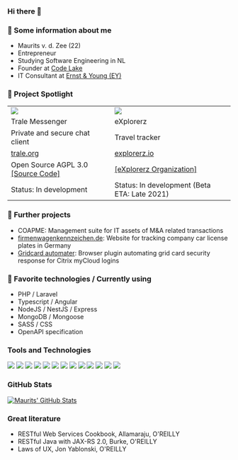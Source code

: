 ### Hi there 👋

### 🧍 Some information about me

- Maurits v. d. Zee (22)
- Entrepreneur
- Studying Software Engineering in NL
- Founder at [Code Lake](https://code-lake.com)
- IT Consultant at [Ernst & Young (EY)](https://ey.com)

### 🔭 Project Spotlight

<table style="border: none;">
    <tr>
        <td><img src="https://cdn.code-lake.com/github/trale.png"></td>
        <td><img src="https://cdn.code-lake.com/github/explorerz.png"></td>
    </tr>
    <tr>
        <td>Trale Messenger</td>
        <td>eXplorerz</td>
    </tr>
    <tr>
        <td>Private and secure chat client</td>
        <td>Travel tracker</td>
    </tr>
    <tr>
        <td><a href="https://trale.org">trale.org</a></td>
        <td><a href="https://explorerz.io">explorerz.io</a></td>
    </tr>
    <tr>
        <td>Open Source AGPL 3.0 <a href="https://github.com/trale-org">[Source Code]</a></td>
        <td><a href="https://github.com/explorerz-app">[eXplorerz Organization]</a></td>
    </tr>
    <tr>
        <td>Status: In development</td>
        <td>Status: In development (Beta ETA: Late 2021)</td>
    </tr>

</table>

### 🔭 Further projects

- COAPME: Management suite for IT assets of M&A related transactions
- [firmenwagenkennzeichen.de](https://firmenwagenkennzeichen.de): Website for tracking company car license plates in Germany
- [Gridcard automater](https://chrome.google.com/webstore/detail/gridcard-automater/cffjlgnkgncbjpnfkgcihodhojcgcfhe): Browser plugin automating grid card security response for Citrix myCloud logins

### 🌱 Favorite technologies / Currently using
- PHP / Laravel
- Typescript / Angular
- NodeJS / NestJS / Express
- MongoDB / Mongoose
- SASS / CSS
- OpenAPI specification

### Tools and Technologies

![](https://img.shields.io/badge/OS-Manjaro_Linux-informational?style=flat&logo=linux&logoColor=white&color=426ff5)
![](https://img.shields.io/badge/Editor-PHPStorm-informational?style=flat&logo=jetbrains&logoColor=white&color=426ff5)
![](https://img.shields.io/badge/Editor-IntelliJ_IDEA-informational?style=flat&logo=intellij-idea&logoColor=white&color=426ff5)
![](https://img.shields.io/badge/Code-PHP-informational?style=flat&logo=php&logoColor=white&color=426ff5)
![](https://img.shields.io/badge/Code-JavaScript-informational?style=flat&logo=javascript&logoColor=white&color=426ff5)
![](https://img.shields.io/badge/Code-HTML-informational?style=flat&logo=html5&logoColor=white&color=426ff5)
![](https://img.shields.io/badge/Code-CSS-informational?style=flat&logo=css3&logoColor=white&color=426ff5)
![](https://img.shields.io/badge/Code-Java-informational?style=flat&logo=java&logoColor=white&color=426ff5)
![](https://img.shields.io/badge/Tools-MySQL-informational?style=flat&logo=mysql&logoColor=white&color=426ff5)
![](https://img.shields.io/badge/Tools-Git-informational?style=flat&logo=git&logoColor=white&color=426ff5)
![](https://img.shields.io/badge/Framework-Laravel-informational?style=flat&logo=laravel&logoColor=white&color=426ff5)
![](https://img.shields.io/badge/Framework-Angular-informational?style=flat&logo=angular&logoColor=white&color=426ff5)
![](https://img.shields.io/badge/Spec-OpenAPI-informational?style=flat&logo=openapi-initiative&logoColor=white&color=426ff5)

### GitHub Stats

<a href="https://github.com/MauritsvanderZee/MauritsvanderZee">
  <img align="center" src="https://github-readme-stats.vercel.app/api?username=MauritsvanderZee&show_icons=true&include_all_commits=true&custom_title=Maurits' GitHub Stats&line_height=27&count_private=true&title_color=ffffff&text_color=c9cacc&icon_color=426ff5&bg_color=1d1f21" alt="Maurits' GitHub Stats" />
</a>

### Great literature

- RESTful Web Services Cookbook, Allamaraju, O'REILLY
- RESTful Java with JAX-RS  2.0, Burke, O'REILLY
- Laws of UX, Jon Yablonski, O'REILLY
